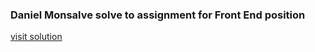 ### Daniel Monsalve solve to assignment for Front End position

[visit solution](https://daniel-monsalve-villegas.github.io/pinak-front-assignment/)
